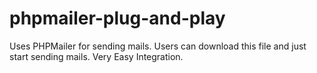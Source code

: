 # phpmailer-plug-and-play
Uses PHPMailer for sending mails. Users can download this file and just start sending mails. Very Easy Integration.
